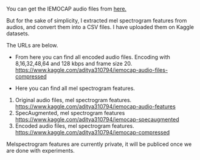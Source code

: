 
You can get the IEMOCAP audio files from [here.](https://sail.usc.edu/iemocap/)

But for the sake of simplicity, I extracted mel spectrogram features from audios, and convert them into a CSV files. I have uploaded them on Kaggle datasets. 

The URLs are below. 
* From here you can find all encoded audio files. 
Encoding with 8,16,32,48,64 and 128 kbps and frame size 20. 
https://www.kaggle.com/aditya310794/iemocap-audio-files-compressed

* Here you can find all mel spectrogram features.
 1. Original audio files, mel spectrogram features. 
 https://www.kaggle.com/aditya310794/iemocap-audio-features
 2. SpecAugmented, mel spectrogram features
 https://www.kaggle.com/aditya310794/iemocap-specaugmented
 3. Encoded audio files, mel spectrogram features.
 https://www.kaggle.com/aditya310794/iemocap-compressed 


Melspectrogram features are currently private, it will be publiced once we are done with experiments. 
